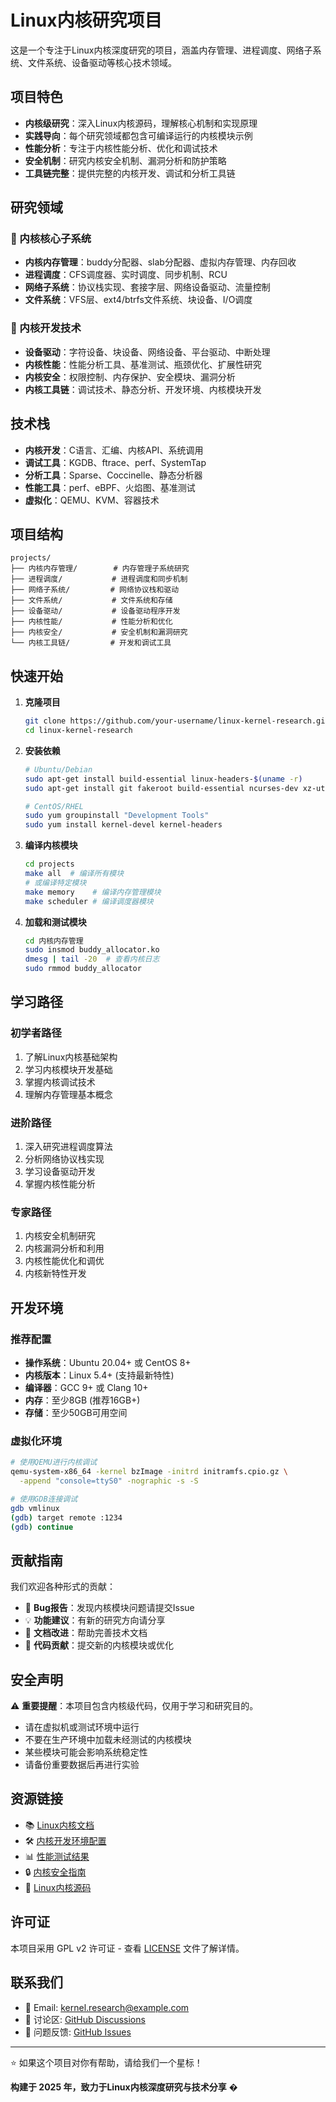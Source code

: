 # Linux内核研究项目

这是一个专注于Linux内核深度研究的项目，涵盖内存管理、进程调度、网络子系统、文件系统、设备驱动等核心技术领域。

## 项目特色

- **内核级研究**：深入Linux内核源码，理解核心机制和实现原理
- **实践导向**：每个研究领域都包含可编译运行的内核模块示例
- **性能分析**：专注于内核性能分析、优化和调试技术
- **安全机制**：研究内核安全机制、漏洞分析和防护策略
- **工具链完整**：提供完整的内核开发、调试和分析工具链

## 研究领域

### 🧠 内核核心子系统
- **内核内存管理**：buddy分配器、slab分配器、虚拟内存管理、内存回收
- **进程调度**：CFS调度器、实时调度、同步机制、RCU
- **网络子系统**：协议栈实现、套接字层、网络设备驱动、流量控制
- **文件系统**：VFS层、ext4/btrfs文件系统、块设备、I/O调度

### 🔧 内核开发技术
- **设备驱动**：字符设备、块设备、网络设备、平台驱动、中断处理
- **内核性能**：性能分析工具、基准测试、瓶颈优化、扩展性研究
- **内核安全**：权限控制、内存保护、安全模块、漏洞分析
- **内核工具链**：调试技术、静态分析、开发环境、内核模块开发

## 技术栈

- **内核开发**：C语言、汇编、内核API、系统调用
- **调试工具**：KGDB、ftrace、perf、SystemTap
- **分析工具**：Sparse、Coccinelle、静态分析器
- **性能工具**：perf、eBPF、火焰图、基准测试
- **虚拟化**：QEMU、KVM、容器技术

## 项目结构

```
projects/
├── 内核内存管理/        # 内存管理子系统研究
├── 进程调度/           # 进程调度和同步机制
├── 网络子系统/         # 网络协议栈和驱动
├── 文件系统/           # 文件系统和存储
├── 设备驱动/           # 设备驱动程序开发
├── 内核性能/           # 性能分析和优化
├── 内核安全/           # 安全机制和漏洞研究
└── 内核工具链/         # 开发和调试工具
```

## 快速开始

1. **克隆项目**
   ```bash
   git clone https://github.com/your-username/linux-kernel-research.git
   cd linux-kernel-research
   ```

2. **安装依赖**
   ```bash
   # Ubuntu/Debian
   sudo apt-get install build-essential linux-headers-$(uname -r)
   sudo apt-get install git fakeroot build-essential ncurses-dev xz-utils

   # CentOS/RHEL
   sudo yum groupinstall "Development Tools"
   sudo yum install kernel-devel kernel-headers
   ```

3. **编译内核模块**
   ```bash
   cd projects
   make all  # 编译所有模块
   # 或编译特定模块
   make memory    # 编译内存管理模块
   make scheduler # 编译调度器模块
   ```

4. **加载和测试模块**
   ```bash
   cd 内核内存管理
   sudo insmod buddy_allocator.ko
   dmesg | tail -20  # 查看内核日志
   sudo rmmod buddy_allocator
   ```

## 学习路径

### 初学者路径
1. 了解Linux内核基础架构
2. 学习内核模块开发基础
3. 掌握内核调试技术
4. 理解内存管理基本概念

### 进阶路径
1. 深入研究进程调度算法
2. 分析网络协议栈实现
3. 学习设备驱动开发
4. 掌握内核性能分析

### 专家路径
1. 内核安全机制研究
2. 内核漏洞分析和利用
3. 内核性能优化和调优
4. 内核新特性开发

## 开发环境

### 推荐配置
- **操作系统**：Ubuntu 20.04+ 或 CentOS 8+
- **内核版本**：Linux 5.4+ (支持最新特性)
- **编译器**：GCC 9+ 或 Clang 10+
- **内存**：至少8GB (推荐16GB+)
- **存储**：至少50GB可用空间

### 虚拟化环境
```bash
# 使用QEMU进行内核调试
qemu-system-x86_64 -kernel bzImage -initrd initramfs.cpio.gz \
  -append "console=ttyS0" -nographic -s -S

# 使用GDB连接调试
gdb vmlinux
(gdb) target remote :1234
(gdb) continue
```

## 贡献指南

我们欢迎各种形式的贡献：

- 🐛 **Bug报告**：发现内核模块问题请提交Issue
- 💡 **功能建议**：有新的研究方向请分享
- 📝 **文档改进**：帮助完善技术文档
- 🔧 **代码贡献**：提交新的内核模块或优化

## 安全声明

⚠️ **重要提醒**：本项目包含内核级代码，仅用于学习和研究目的。

- 请在虚拟机或测试环境中运行
- 不要在生产环境中加载未经测试的内核模块
- 某些模块可能会影响系统稳定性
- 请备份重要数据后再进行实验

## 资源链接

- 📚 [Linux内核文档](https://www.kernel.org/doc/)
- 🛠️ [内核开发环境配置](docs/kernel-dev-setup.md)
- 📊 [性能测试结果](docs/performance-analysis.md)
- 🔒 [内核安全指南](docs/kernel-security.md)
- 🐧 [Linux内核源码](https://github.com/torvalds/linux)

## 许可证

本项目采用 GPL v2 许可证 - 查看 [LICENSE](LICENSE) 文件了解详情。

## 联系我们

- 📧 Email: kernel.research@example.com
- 💬 讨论区: [GitHub Discussions](https://github.com/your-username/linux-kernel-research/discussions)
- 🐛 问题反馈: [GitHub Issues](https://github.com/your-username/linux-kernel-research/issues)

---

⭐ 如果这个项目对你有帮助，请给我们一个星标！

**构建于 2025 年，致力于Linux内核深度研究与技术分享** �
